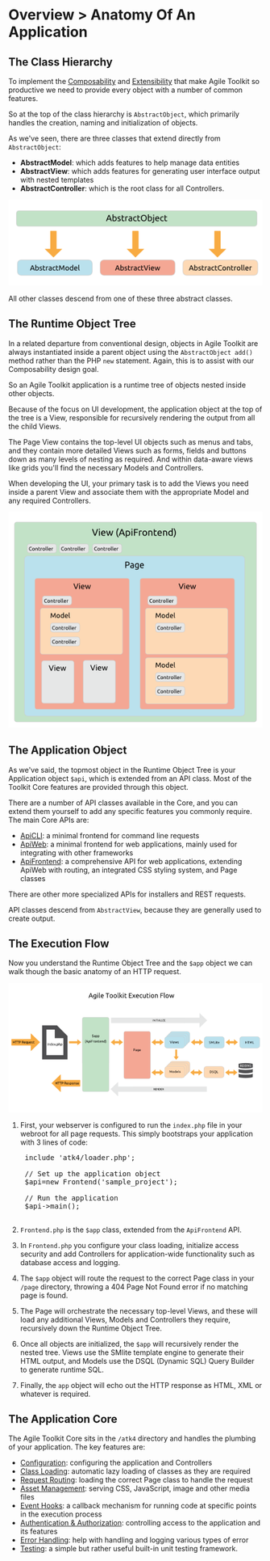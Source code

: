 # Overview > Anatomy Of An Application

## The Class Hierarchy

To implement the [Composability](/TODO) and [Extensibility](/TODO) that make Agile Toolkit so productive we need to provide every object with a number of common features.

So at the top of the class hierarchy is `AbstractObject`, which primarily handles the creation, naming and initialization of objects.

As we've seen, there are three classes that extend directly from `AbstractObject`:

* **AbstractModel**: which adds features to help manage data entities
* **AbstractView**: which adds features for generating user interface output with nested templates
* **AbstractController**: which is the root class for all Controllers. 

![ATK Object Structure](dia-abstract-object.png)

All other classes descend from one of these three abstract classes.

## The Runtime Object Tree

In a related departure from conventional design, objects in Agile Toolkit are always instantiated inside a parent object using the `AbstractObject add()` method rather than the PHP `new` statement. Again, this is to assist with our Composability design goal. 

So an Agile Toolkit application is a runtime tree of objects nested inside other objects. 

Because of the focus on UI development, the application object at the top of the tree is a View, responsible for recursively rendering the output from all the child Views.

The Page View contains the top-level UI objects such as menus and tabs, and they contain more detailed Views such as forms, fields and buttons down as many levels of nesting as required. And within data-aware views like grids you'll find the necessary Models and Controllers.

When developing the UI, your primary task is to add the Views you need inside a parent View and associate them with the appropriate Model and any required Controllers. 

![ATK Application Structure](dia-application.png)

## The Application Object

As we've said, the topmost object in the Runtime Object Tree is your Application object `$api`, which is extended from an API class. Most of the Toolkit Core features are provided through this object. 

There are a number of API classes available in the Core, and you can extend them yourself to add any specific features you commonly require. The main Core APIs are:

* [ApiCLI](/TODO): a minimal frontend for command line requests
* [ApiWeb](/TODO): a minimal frontend for web applications, mainly used for integrating with other frameworks
* [ApiFrontend](/TODO): a comprehensive API for web applications, extending ApiWeb with routing, an integrated CSS styling system, and Page classes

There are other more specialized APIs for installers and REST requests.

API classes descend from `AbstractView`, because they are generally used to create output.

## The Execution Flow

Now you understand the Runtime Object Tree and the `$app` object we can walk though the basic anatomy of an HTTP request.

![Agile Toolkit Execution Flow](dia-execution-flow.png)

1. First, your webserver is configured to run the `index.php` file in your webroot for all page requests. This simply bootstraps your application with 3 lines of code:

    <pre>
    include 'atk4/loader.php';

    // Set up the application object
    $api=new Frontend('sample_project');

    // Run the application
    $api->main();
    </pre>
    
1. `Frontend.php` is the `$app` class, extended from the `ApiFrontend` API.

1. In `Frontend.php` you configure your class loading, initialize access security and add Controllers for application-wide functionality such as database access and logging.

1. The `$app` object will route the request to the correct Page class in your `/page` directory, throwing a 404 Page Not Found error if no matching page is found.

1. The Page will orchestrate the necessary top-level Views, and these will load any additional Views, Models and Controllers they require, recursively down the Runtime Object Tree.

1. Once all objects are initialized, the `$app` will recursively render the nested tree. Views use the SMlite template engine to generate their HTML output, and Models use the DSQL (Dynamic SQL) Query Builder to generate runtime SQL. 

1. Finally, the `app` object will echo out the HTTP response as HTML, XML or whatever is required.

## The Application Core

The Agile Toolkit Core sits in the `/atk4` directory and handles the plumbing of your application. The key features are:

* [Configuration](/TODO): configuring the application and Controllers
* [Class Loading](/TODO): automatic lazy loading of classes as they are required
* [Request Routing](/TODO): loading the correct Page class to handle the request
* [Asset Management](/TODO): serving CSS, JavaScript, image and other media files
* [Event Hooks](/TODO): a callback mechanism for running code at specific points in the execution process
* [Authentication & Authorization](/TODO): controlling access to the application and its features
* [Error Handling](/TODO): help with handling and logging various types of error
* [Testing](/TODO): a simple but rather useful built-in unit testing framework.
